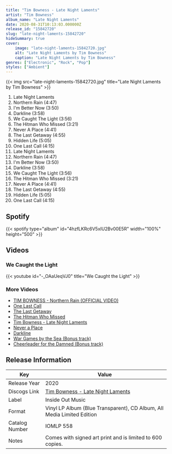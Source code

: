 ```yaml
---
title: "Tim Bowness - Late Night Laments"
artist: "Tim Bowness"
album_name: "Late Night Laments"
date: 2020-08-31T10:13:03.000000Z
release_id: "15842720"
slug: "late-night-laments-15842720"
hideSummary: true
cover:
    image: "late-night-laments-15842720.jpg"
    alt: "Late Night Laments by Tim Bowness"
    caption: "Late Night Laments by Tim Bowness"
genres: ["Electronic", "Rock", "Pop"]
styles: ["Ambient"]
---
```


{{< img src="late-night-laments-15842720.jpg" title="Late Night Laments by Tim Bowness" >}}

<!-- section break -->

1. Late Night Laments
2. Northern Rain (4:47)
3. I'm Better Now (3:50)
4. Darkline (3:58)
5. We Caught The Light (3:56)
6. The Hitman Who Missed (3:21)
7. Never A Place (4:41)
8. The Last Getaway (4:55)
9. Hidden Life (5:05)
10. One Last Call (4:15)
11. Late Night Laments
12. Northern Rain (4:47)
13. I'm Better Now (3:50)
14. Darkline (3:58)
15. We Caught The Light (3:56)
16. The Hitman Who Missed (3:21)
17. Never A Place (4:41)
18. The Last Getaway (4:55)
19. Hidden Life (5:05)
20. One Last Call (4:15)

<!-- section break -->


## Spotify
{{< spotify type="album" id="4hzfLKRc6V5xIU2Bv00E5R" width="100%" height="500" >}}



## Videos
### We Caught the Light
{{< youtube id="-_OAaUeqVJ0" title="We Caught the Light" >}}<br>

### More Videos

- [TIM BOWNESS - Northern Rain (OFFICIAL VIDEO)](https://www.youtube.com/watch?v=ns8_oScLjeE)
- [One Last Call](https://www.youtube.com/watch?v=Vwj_oMuD84w)
- [The Last Getaway](https://www.youtube.com/watch?v=dFTZ5NrQyIE)
- [The Hitman Who Missed](https://www.youtube.com/watch?v=1u8AUkq03cw)
- [Tim Bowness - Late Night Laments](https://www.youtube.com/watch?v=QrP7apxFBLA)
- [Never a Place](https://www.youtube.com/watch?v=IG3d0uTNzqI)
- [Darkline](https://www.youtube.com/watch?v=FEzmReMZou8)
- [War Games by the Sea (Bonus track)](https://www.youtube.com/watch?v=mGw1IYx75gs)
- [Cheerleader for the Damned (Bonus track)](https://www.youtube.com/watch?v=jzdSlKi43-o)


## Release Information
|  Key           | Value                                                |
| ---------------| ---------------------------------------------------- |
| Release Year   | 2020                                   |
| Discogs Link   | [Tim Bowness - Late Night Laments](https://www.discogs.com/release/15842720-Tim-Bowness-Late-Night-Laments) |
| Label          | Inside Out Music |
| Format         | Vinyl LP Album (Blue Transparent), CD Album, All Media Limited Edition |
| Catalog Number | IOMLP 558 |
| Notes | Comes with signed art print and is limited to 600 copies. |